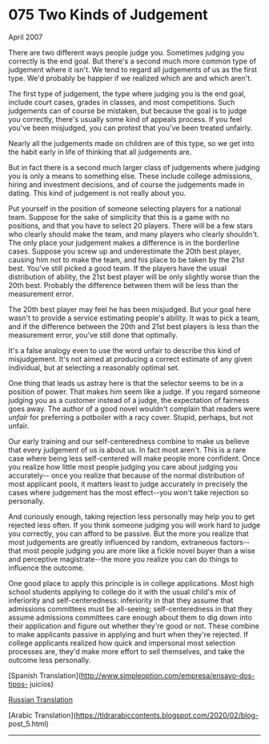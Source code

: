 # 075 Two Kinds of Judgement


  
 
  
 April 2007   
  
 There are two different ways people judge you. Sometimes judging you correctly is the end goal. But there's a second much more common type of judgement where it isn't. We tend to regard all judgements of us as the first type. We'd probably be happier if we realized which are and which aren't.   
  
 The first type of judgement, the type where judging you is the end goal, include court cases, grades in classes, and most competitions. Such judgements can of course be mistaken, but because the goal is to judge you correctly, there's usually some kind of appeals process. If you feel you've been misjudged, you can protest that you've been treated unfairly.   
  
 Nearly all the judgements made on children are of this type, so we get into the habit early in life of thinking that all judgements are.   
  
 But in fact there is a second much larger class of judgements where judging you is only a means to something else. These include college admissions, hiring and investment decisions, and of course the judgements made in dating. This kind of judgement is not really about you.   
  
 Put yourself in the position of someone selecting players for a national team. Suppose for the sake of simplicity that this is a game with no positions, and that you have to select 20 players. There will be a few stars who clearly should make the team, and many players who clearly shouldn't. The only place your judgement makes a difference is in the borderline cases. Suppose you screw up and underestimate the 20th best player, causing him not to make the team, and his place to be taken by the 21st best. You've still picked a good team. If the players have the usual distribution of ability, the 21st best player will be only slightly worse than the 20th best. Probably the difference between them will be less than the measurement error.   
  
 The 20th best player may feel he has been misjudged. But your goal here wasn't to provide a service estimating people's ability. It was to pick a team, and if the difference between the 20th and 21st best players is less than the measurement error, you've still done that optimally.   
  
 It's a false analogy even to use the word unfair to describe this kind of misjudgement. It's not aimed at producing a correct estimate of any given individual, but at selecting a reasonably optimal set.   
  
 One thing that leads us astray here is that the selector seems to be in a position of power. That makes him seem like a judge. If you regard someone judging you as a customer instead of a judge, the expectation of fairness goes away. The author of a good novel wouldn't complain that readers were _unfair_ for preferring a potboiler with a racy cover. Stupid, perhaps, but not unfair.   
  
 Our early training and our self-centeredness combine to make us believe that every judgement of us is about us. In fact most aren't. This is a rare case where being less self-centered will make people more confident. Once you realize how little most people judging you care about judging you accurately-- once you realize that because of the normal distribution of most applicant pools, it matters least to judge accurately in precisely the cases where judgement has the most effect--you won't take rejection so personally.   
  
 And curiously enough, taking rejection less personally may help you to get rejected less often. If you think someone judging you will work hard to judge you correctly, you can afford to be passive. But the more you realize that most judgements are greatly influenced by random, extraneous factors--that most people judging you are more like a fickle novel buyer than a wise and perceptive magistrate--the more you realize you can do things to influence the outcome.   
  
 One good place to apply this principle is in college applications. Most high school students applying to college do it with the usual child's mix of inferiority and self-centeredness: inferiority in that they assume that admissions committees must be all-seeing; self-centeredness in that they assume admissions committees care enough about them to dig down into their application and figure out whether they're good or not. These combine to make applicants passive in applying and hurt when they're rejected. If college applicants realized how quick and impersonal most selection processes are, they'd make more effort to sell themselves, and take the outcome less personally.   
  
 
  
 
  
 
  
 [Spanish Translation](http://www.simpleoption.com/empresa/ensayo-dos-tipos- juicios)   
  
 [Russian Translation](http://ryba4.com/translations/judgement)   
  
 
  
 [Arabic Translation](https://tldrarabiccontents.blogspot.com/2020/02/blog- post_5.html)   
  
 
  
 
  
 
  
 
  
 

 
* * *
 

 

